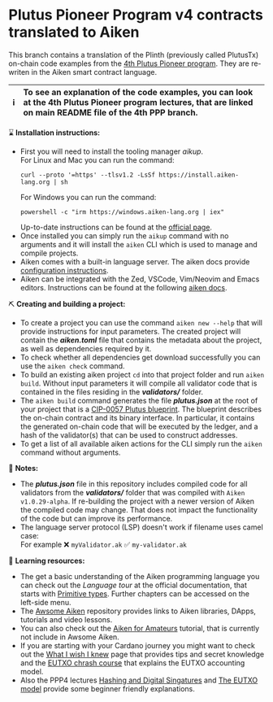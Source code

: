 # Plutus Pioneer Program v4 contracts translated to Aiken 

This branch contains a translation of the Plinth (previously called PlutusTx) on-chain code examples from the 
[4th Plutus Pioneer program](https://github.com/input-output-hk/plutus-pioneer-program/tree/fourth-iteration). 
They are re-writen in the Aiken smart contract language. 

| :information_source: | To see an explanation of the code examples, you can look at the 4th Plutus Pioneer program lectures, that are linked on main README file of the 4th PPP branch. |
|----------------------|:----------------------------------------------------------------------------------------------------------------------------------------------------------------|

:hourglass: **Installation instructions:**
* First you will need to install the tooling manager *aikup*.<br>
  For Linux and Mac you can run the command:
  ```console
  curl --proto '=https' --tlsv1.2 -LsSf https://install.aiken-lang.org | sh
  ```
  For Windows you can run the command:
  ```console
  powershell -c "irm https://windows.aiken-lang.org | iex"
  ```
  Up-to-date instructions can be found at the [official page](https://aiken-lang.org/installation-instructions). 
* Once installed you can simply run the `aikup` command with no arguments and it will install the `aiken` CLI which is used to manage and compile projects. 
* Aiken comes with a built-in language server. The aiken docs provide [configuration instructions](https://aiken-lang.org/installation-instructions#language-server). 
* Aiken can be integrated with the Zed, VSCode, Vim/Neovim and Emacs editors. Instructions can be found at the following [aiken docs](https://aiken-lang.org/installation-instructions#editor-integrations).  

:pick: **Creating and building a project:**
* To create a project you can use the command `aiken new --help` that will provide instructions for input parameters. The created project 
  will contain the ***aiken.toml*** file that contains the metadata about the project, as well as dependencies required by it. 
* To check whether all dependencies get download successfully you can use the `aiken check` command. 
* To build an existing aiken project `cd` into that project folder and run `aiken build`. Without input parameters it will compile all validator 
  code that is contained in the files residing in the ***validators/*** folder. 
* The `aiken build` command generates the file ***plutus.json*** at the root of your project that is a [CIP-0057 Plutus blueprint](https://cips.cardano.org/cip/CIP-0057). 
  The blueprint describes the on-chain contract and its binary interface. In particular, it contains the generated on-chain code that will be executed by the ledger, 
  and a hash of the validator(s) that can be used to construct addresses. 
* To get a list of all available aiken actions for the CLI simply run the `aiken` command without arguments. 

:open_book: **Notes:**
* The ***plutus.json*** file in this repository includes compiled code for all validators from the ***validators/*** folder that was 
  compiled with `Aiken v1.0.29-alpha`. If re-building the project with a newer version of Aiken the compiled code may change. 
  That does not impact the functionality of the code but can improve its performance. 
* The language server protocol (LSP) doesn't work if filename uses camel case:<br> 
  For example ❌ `myValidator.ak` ✅ `my-validator.ak`  

:green_heart: **Learning resources:**
* The get a basic understanding of the Aiken programming language you can check out the *Language tour* at the official documentation, that 
  starts with [Primitive types](https://aiken-lang.org/language-tour/primitive-types). Further chapters can be accessed on the left-side menu. 
* The [Awsome Aiken](https://github.com/aiken-lang/awesome-aiken) repository provides links to Aiken libraries, DApps, tutorials and video lessons.
* You can also check out the [Aiken for Amateurs](https://piefayth.github.io/blog/pages/aiken1/) tutorial, that is currently not include in Awsome Aiken. 
* If you are starting with your Cardano journey you might want to check out the [What I wish I knew](https://aiken-lang.org/fundamentals/what-i-wish-i-knew) 
  page that provides tips and secret knowledge and the [EUTXO chrash course](https://aiken-lang.org/fundamentals/eutxo) that explains the EUTXO accounting model. 
* Also the PPP4 lectures [Hashing and Digital Singatures](https://youtu.be/f-WKPWbk9Jg) and [The EUTXO model](https://youtu.be/ulYDNaEKf4g) provide some 
  beginner friendly explanations. 
  